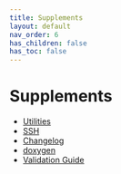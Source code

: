 ```yaml
---
title: Supplements
layout: default
nav_order: 6
has_children: false
has_toc: false
---
```


# Supplements
<ul>
	<li><a href="utilities" target="_top">Utilities</a></li>
	<li><a href="ssh" target="_top">SSH</a></li>
	<li><a href="changelog" target="_top">Changelog</a></li>
	<li><a href="https://issm.ess.uci.edu/doxygen/chtml/index.html" target="_blank">doxygen</a></li>
	<li><a href="validation" target="_top">Validation Guide</a></li>
</ul>

